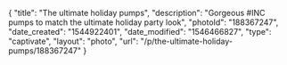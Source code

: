 {
    "title": "The ultimate holiday pumps",
    "description": "Gorgeous #INC pumps to match the ultimate holiday party look",
    "photoId": "188367247",
    "date_created": "1544922401",
    "date_modified": "1546466827",
    "type": "captivate",
    "layout": "photo",
    "url": "\/p\/the-ultimate-holiday-pumps\/188367247"
}